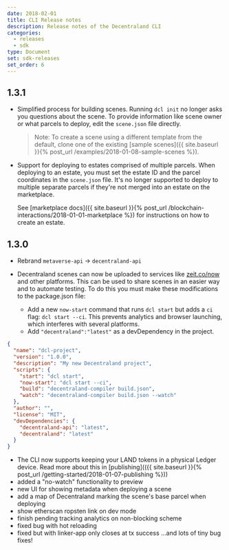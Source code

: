 ```yaml
---
date: 2018-02-01
title: CLI Release notes
description: Release notes of the Decentraland CLI
categories:
  - releases
  - sdk
type: Document
set: sdk-releases
set_order: 6
---
```


## 1.3.1

- Simplified process for building scenes. Running `dcl init` no longer asks you questions about the scene. To provide information like scene owner or what parcels to deploy, edit the `scene.json` file directly.

  > Note: To create a scene using a different template from the default, clone one of the existing [sample scenes]({{ site.baseurl }}{% post_url /examples/2018-01-08-sample-scenes %}).

- Support for deploying to estates comprised of multiple parcels. When deploying to an estate, you must set the estate ID and the parcel coordinates in the `scene.json` file. It's no longer supported to deploy to multiple separate parcels if they're not merged into an estate on the marketplace.

  See [marketplace docs]({{ site.baseurl }}{% post_url /blockchain-interactions/2018-01-01-marketplace %}) for instructions on how to create an estate.

## 1.3.0

- Rebrand `metaverse-api` -> `decentraland-api`
- Decentraland scenes can now be uploaded to services like [zeit.co/now](https://zeit.co/now) and other platforms. This can be used to share scenes in an easier way and to automate testing. To do this you must make these modifications to the package.json file:

  - Add a new `now-start` command that runs `dcl start` but adds a `ci` flag: `dcl start --ci`. This prevents analytics and browser launching, which interferes with several platforms.
  - Add `"decentraland":"latest"` as a devDependency in the project.

```json
{
  "name": "dcl-project",
  "version": "1.0.0",
  "description": "My new Decentraland project",
  "scripts": {
    "start": "dcl start",
    "now-start": "dcl start --ci",
    "build": "decentraland-compiler build.json",
    "watch": "decentraland-compiler build.json --watch"
  },
  "author": "",
  "license": "MIT",
  "devDependencies": {
    "decentraland-api": "latest",
    "decentraland": "latest"
  }
}
```

- The CLI now supports keeping your LAND tokens in a physical Ledger device. Read more about this in [publishing](({{ site.baseurl }}{% post_url /getting-started/2018-01-07-publishing %}))
- added a "no-watch" functionality to preview
- new UI for showing metadata when deploying a scene
- add a map of Decentraland marking the scene's base parcel when deploying
- show etherscan ropsten link on dev mode
- finish pending tracking analytics on non-blocking scheme
- fixed bug with hot reloading
- fixed but with linker-app only closes at tx success
  ...and lots of tiny bug fixes!
